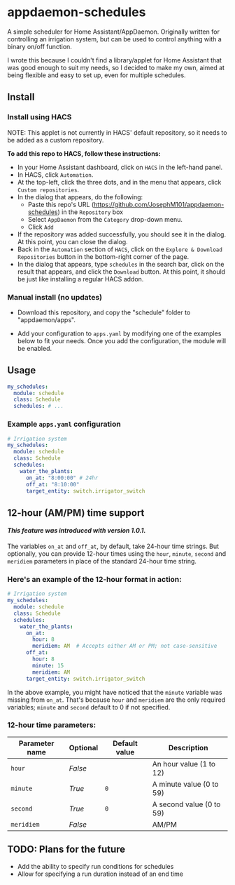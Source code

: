 # appdaemon-schedules
A simple scheduler for Home Assistant/AppDaemon.
Originally written for controlling an irrigation system, but can be used to control anything with a binary on/off function.

I wrote this because I couldn't find a library/applet for Home Assistant that was good enough to suit my needs, so I decided to make my own, aimed at being flexible and easy to set up, even for multiple schedules.


## Install

### Install using HACS
NOTE: This applet is not currently in HACS' default repository, so it needs to be added as a custom repository.

<b>To add this repo to HACS, follow these instructions:</b>
- In your Home Assistant dashboard, click on `HACS` in the left-hand panel.
- In HACS, click `Automation`.
- At the top-left, click the three dots, and in the menu that appears, click `Custom repositories`.
- In the dialog that appears, do the following:
  - Paste this repo's URL (https://github.com/JosephM101/appdaemon-schedules) in the `Repository` box
  - Select `AppDaemon` from the `Category` drop-down menu.
  - Click `Add`
- If the repository was added successfully, you should see it in the dialog. At this point, you can close the dialog.
- Back in the `Automation` section of `HACS`, click on the `Explore & Download Repositories` button in the bottom-right corner of the page.
- In the dialog that appears, type `schedules` in the search bar, click on the result that appears, and click the `Download` button. At this point, it should be just like installing a regular HACS addon. 

### Manual install (no updates)
- Download this repository, and copy the "schedule" folder to "appdaemon/apps".


- Add your configuration to `apps.yaml` by modifying one of the examples below to fit your needs. Once you add the configuration, the module will be enabled.


## Usage

```yaml
my_schedules:
  module: schedule
  class: Schedule
  schedules: # ...
```

### Example `apps.yaml` configuration
```yaml
# Irrigation system
my_schedules:
  module: schedule
  class: Schedule
  schedules:
    water_the_plants:
      on_at: "8:00:00" # 24hr
      off_at: "8:10:00"
      target_entity: switch.irrigator_switch
```

## 12-hour (AM/PM) time support
#### <i>This feature was introduced with version 1.0.1.</i>

The variables `on_at` and `off_at`, by default, take 24-hour time strings. But optionally, you can provide 12-hour times using the `hour`, `minute`, `second` and `meridiem` parameters in place of the standard 24-hour time string.


### Here's an example of the 12-hour format in action:
```yaml
# Irrigation system
my_schedules:
  module: schedule
  class: Schedule
  schedules:
    water_the_plants:
      on_at:
        hour: 8
        meridiem: AM  # Accepts either AM or PM; not case-sensitive
      off_at: 
        hour: 8
        minute: 15
        meridiem: AM
      target_entity: switch.irrigator_switch
```
In the above example, you might have noticed that the `minute` variable was missing from `on_at`. That's because `hour` and `meridiem` are the only required variables; `minute` and `second` default to 0 if not specified.

### 12-hour time parameters:
| Parameter name | Optional | Default value | Description |
| --- | --- | --- | --- |
| `hour`     | <i> False </i> |     | An hour value (1 to 12)
| `minute`   | <i> True  </i> | `0` | A minute value (0 to 59)
| `second`   | <i> True  </i> | `0` | A second value (0 to 59)
| `meridiem` | <i> False </i> |     | AM/PM



## <b>TODO: Plans for the future</b>
- Add the ability to specify run conditions for schedules
- Allow for specifying a run duration instead of an end time
